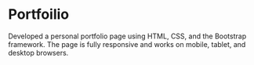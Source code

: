 # Portfoilio
Developed a personal portfolio page using HTML, CSS, and the Bootstrap framework. The page is fully responsive and works on mobile, tablet, and desktop browsers.
